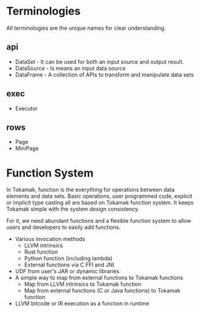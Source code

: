 # Terminologies
All terminologies are the unique names for clear understanding.

## api
* DataSet - It can be used for both an input source and output result.
* DataSource - Is means an input data source
* DataFrame - A collection of APIs to transform and manipulate data sets

## exec
* Executor

## rows
* Page
* MiniPage

# Function System

In Tokamak, function is the everything for operations between data elements and data sets. Basic operations, user programmed code, explicit or implicit type casting all are based on Tokamak function system. It keeps Tokamak simple with the system design consistency.

For it, we need abundant functions and a flexible function system to allow users and developers to easily add functions.

* Various invocation methods
  * LLVM intrinsics
  * Rust function
  * Python function (including lambda)
  * External functions via C FFI and JNI
* UDF from user's JAR or dynamic libraries
* A simple way to map from external functions to Tokamak functions
  * Map from LLVM intrinsics to Tokamak function
  * Map from external functions (C or Java functions) to Tokamak function
* LLVM bitcode or IR execution as a function in runtime
